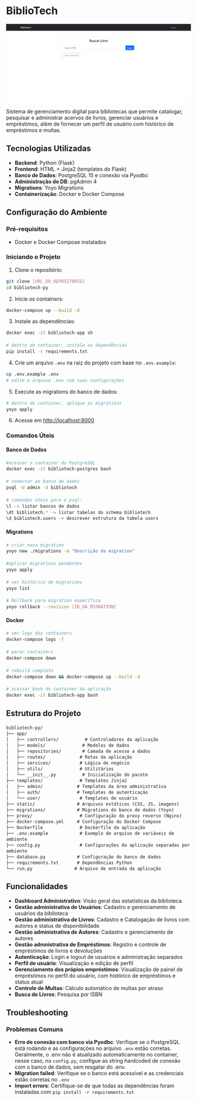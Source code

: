 # BiblioTech

<div align="center">
    <img src="static/img/bibliotech-home.svg" alt="alt text">
</div>

Sistema de gerenciamento digital para bibliotecas que permite catalogar, pesquisar e administrar acervos de livros, gerenciar usuários e empréstimos, além de fornecer um perfil de usuário com histórico de empréstimos e multas. 

## Tecnologias Utilizadas

- **Backend**: Python (Flask)
- **Frontend**: HTML + Jinja2 (templates do Flask)
- **Banco de Dados**: PostgreSQL 15 e conexão via Pyodbc
- **Administração de DB**: pgAdmin 4
- **Migrations**: Yoyo Migrations
- **Containerização**: Docker e Docker Compose

## Configuração do Ambiente

### Pré-requisitos

- Docker e Docker Compose instalados

### Iniciando o Projeto

1. Clone o repositório:

```bash
git clone [URL_DO_REPOSITORIO]
cd bibliotech-py
```

2. Inicie os containers:

```bash
docker-compose up --build -d
```

3. Instale as dependências:

```bash
docker exec -it bibliotech-app sh

# dentro do container, instale as dependências
pip install -r requirements.txt
```

4. Crie um arquivo `.env` na raiz do projeto com base no `.env.example`:

```bash
cp .env.example .env
# edite o arquivo .env com suas configurações
```

5. Execute as migrations do banco de dados:

```bash
# dentro do container, aplique as migrations
yoyo apply
```

6. Acesse em <http://localhost:8000>

### Comandos Úteis

#### Banco de Dados

```bash
#acessar o container do PostgreSQL
docker exec -it bibliotech-postgres bash

# conectar ao banco de dados
psql -U admin -d bibliotech

# comandos úteis para o psql:
\l -> listar bancos de dados
\dt bibliotech.* -> listar tabelas do schema bibliotech
\d bibliotech.users -> descrever estrutura da tabela users
```

#### Migrations

```bash
# criar nova migration
yoyo new ./migrations -m "Descrição da migration"

#aplicar migrations pendentes
yoyo apply

# ver histórico de migrations
yoyo list

# Rollback para migration específica
yoyo rollback --revision [ID_DA_MIGRATION]
```

#### Docker

```bash
# ver logs dos containers
docker-compose logs -f

# parar containers
docker-compose down

# rebuild completo
docker-compose down && docker-compose up --build -d

# acessar bash do container da aplicação
docker exec -it bibliotech-app bash
```

## Estrutura do Projeto

```
bibliotech-py/
├── app/
│   ├── controllers/          # Controladores da aplicação
│   ├── models/              # Modelos de dados
│   ├── repositories/        # Camada de acesso a dados
│   ├── routes/             # Rotas da aplicação
│   ├── services/           # Lógica de negócio
│   ├── utils/              # Utilitários
│   └── __init__.py          # Inicialização do pacote
├── templates/              # Templates Jinja2
│   ├── admin/             # Templates da área administrativa
│   ├── auth/              # Templates de autenticação
│   └── user/               # Templates de usuário  
├── static/                # Arquivos estáticos (CSS, JS, imagens)
├── migrations/            # Migrations do banco de dados (Yoyo)
├── proxy/                  # Configuração do proxy reverso (Nginx)
├── docker-compose.yml     # Configuração do Docker Compose
├── Dockerfile              # Dockerfile da aplicação
├── .env.example            # Exemplo de arquivo de variáveis de ambiente
├── config.py               # Configurações da aplicação separadas por ambiente
├── database.py            # Configuração do banco de dados
├── requirements.txt       # Dependências Python
└── run.py                # Arquivo de entrada da aplicação
```

## Funcionalidades

- **Dashboard Administrativo**: Visão geral das estatísticas da biblioteca
- **Gestão administrativa de Usuários**: Cadastro e gerenciamento de usuários da biblioteca
- **Gestão administrativa de Livros**: Cadastro e Catalogação de livros com autores e status de disponibilidade
- **Gestão administrativa de Autores**: Cadastro e gerenciamento de autores
- **Gestão admnistrativa de Empréstimos**: Registro e controle de empréstimos de livros e devoluções
- **Autenticação**: Login e logout de usuários e administração separados 
- **Perfil de usuário**: Visualização e edição de perfil
- **Gerenciamento dos própios empréstimos**: Visualização de painel de empréstimos no perfil do usuário, com histórico de empréstimos e status atual
- **Controle de Multas**: Cálculo automático de multas por atraso
- **Busca de Livros**: Pesquisa por ISBN

## Troubleshooting

### Problemas Comuns

- **Erro de conexão com banco via Pyodbc**: Verifique se o PostgreSQL está rodando e as configurações no arquivo `.env` estão corretas. Geralmente, o .env não é atualizado automaticamente no container, nesse caso, no `config.py`, configue as string hardcoded de conexão com o banco de dados, sem resgatar do .env.
- **Migration failed**: Verifique se o banco está acessível e as credenciais estão corretas no `.env`
- **Import errors**: Certifique-se de que todas as dependências foram instaladas com `pip install -r requirements.txt`